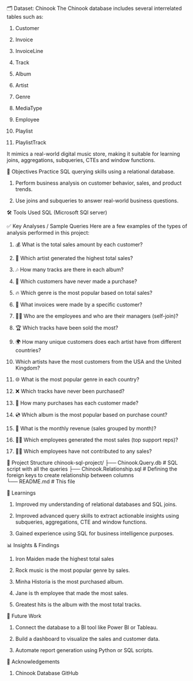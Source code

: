 🗂️ Dataset: Chinook
The Chinook database includes several interrelated tables such as:

1. Customer

2. Invoice

3. InvoiceLine

4. Track

5. Album

6. Artist

7. Genre

8. MediaType

9. Employee

10. Playlist

11. PlaylistTrack

It mimics a real-world digital music store, making it suitable for learning joins, aggregations, subqueries, CTEs and window functions.


📌 Objectives
Practice SQL querying skills using a relational database.

1. Perform business analysis on customer behavior, sales, and product trends.

2. Use joins and subqueries to answer real-world business questions.


🛠️ Tools Used
SQL (Microsoft SQl server)


✅ Key Analyses / Sample Queries
Here are a few examples of the types of analysis performed in this project:

1. 💰 What is the total sales amount by each customer?

2. 🎤 Which artist generated the highest total sales?

3. 🎶 How many tracks are there in each album?

4. 🚫 Which customers have never made a purchase?

5. 🔥 Which genre is the most popular based on total sales?

6. 🧾 What invoices were made by a specific customer?

7. 🧑‍💼 Who are the employees and who are their managers (self-join)?

8. 🏆 Which tracks have been sold the most?

9. 🌍 How many unique customers does each artist have from different countries?

10. Which artists have the most customers from the USA and the United Kingdom?

11. 🌐 What is the most popular genre in each country?

12. ❌ Which tracks have never been purchased?

13. 🛒 How many purchases has each customer made?

14. 💿 Which album is the most popular based on purchase count?

15. 📆 What is the monthly revenue (sales grouped by month)?

16. 👨‍💼 Which employees generated the most sales (top support reps)?

17. 🧑‍💻 Which employees have not contributed to any sales?


📁 Project Structure
chinook-sql-project/
├── Chinook.Query.db               	# SQL script with all the queries
├── Chinook.Relationship.sql		# Defining the foreign keys to create relationship between columns                 
└── README.md				# This file      


🧠 Learnings
1. Improved my understanding of relational databases and SQL joins.

2. Improved advanced query skills to extract actionable insights using subqueries, aggregations, CTE and window functions.

3. Gained experience using SQL for business intelligence purposes.     


📊 Insights & Findings

1. Iron Maiden made the highest total sales

2. Rock music is the most popular genre by sales.

3. Minha Historia is the most purchased album.

4. Jane is th employee that made the most sales.

5. Greatest hits is the album with the most total tracks.



📌 Future Work
1. Connect the database to a BI tool like Power BI or Tableau.

2. Build a dashboard to visualize the sales and customer data.

3. Automate report generation using Python or SQL scripts.    	


🙌 Acknowledgements
1. Chinook Database GitHub

